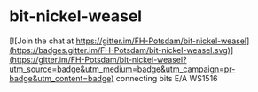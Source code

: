 # bit-nickel-weasel

[![Join the chat at https://gitter.im/FH-Potsdam/bit-nickel-weasel](https://badges.gitter.im/FH-Potsdam/bit-nickel-weasel.svg)](https://gitter.im/FH-Potsdam/bit-nickel-weasel?utm_source=badge&utm_medium=badge&utm_campaign=pr-badge&utm_content=badge)
connecting bits E/A WS1516
